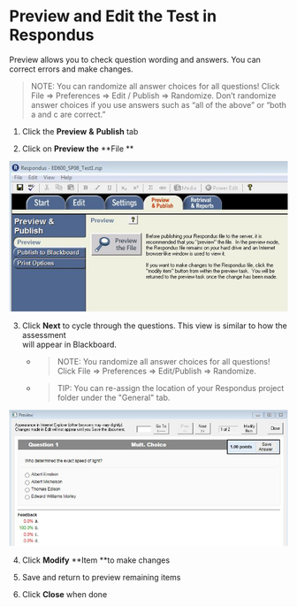# Preview and Edit the Test in Respondus

Preview allows you to check question wording and answers. You can correct errors and make changes.

> NOTE: You can randomize all answer choices for all questions! Click File =&gt; Preferences =&gt; Edit / Publish =&gt; Randomize. Don’t randomize answer choices if you use answers such as “all of the above” or “both a and c are correct.”

1. Click the **Preview** **&** **Publish** tab

2. Click on **Preview** **the** **File  **

![](/assets/previewTheFile.JPG)

3. Click **Next** to cycle through the questions. This view is similar to how the assessment  
    will appear in Blackboard. 
   * > NOTE: You randomize all answer choices for all questions! Click File =&gt; Preferences =&gt; Edit/Publish =&gt; Randomize.
   * > TIP: You can re-assign the location of your Respondus project folder under the "General" tab.

![](/assets/nextToCyle.JPG)

4. Click **Modify** **Item **to make changes

5. Save and return to preview remaining items

6. Click **Close** when done



